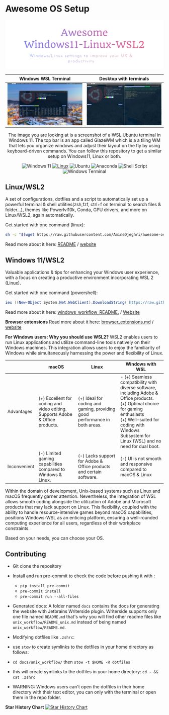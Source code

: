 # Awesome OS Setup
![Logo](images/logo.png)


| Windows WSL Terminal                                     | Desktop with terminals                                        |
|----------------------------------------------------------|---------------------------------------------------------------|
| ![Windows WSL Terminal](images/windows_wsl_terminal.png) | ![Desktop with terminals](images/desktop_with_terminals.jpeg) |


<div style="text-align: center;">The image you are looking at is a screenshot of a WSL Ubuntu terminal in Windows 11. The top bar is an app called GlazeWM which is a a tiling WM that lets you organize windows and adjust their layout on the fly by using keyboard-driven commands.
You can follow this repository to get a similar setup on Windows11, Linux or both.

![Windows 11](https://img.shields.io/badge/Windows%2011-%230079d5.svg?style=for-the-badge&logo=Windows%2011&logoColor=white)
[![Linux](https://img.shields.io/badge/-Linux-grey?style=for-the-badge&logo=linux)](https://www.microsoft.com/en-in/windows)
![Ubuntu](https://img.shields.io/badge/Ubuntu-E95420?style=for-the-badge&logo=ubuntu&logoColor=white)
![Anaconda](https://img.shields.io/badge/Anaconda-%2344A833.svg?style=for-the-badge&logo=anaconda&logoColor=white)
![Shell Script](https://img.shields.io/badge/shell_script-%23121011.svg?style=for-the-badge&logo=gnu-bash&logoColor=white)
![Windows Terminal](https://img.shields.io/badge/Windows%20Terminal-%234D4D4D.svg?style=for-the-badge&logo=windows-terminal&logoColor=white)
</div>

## Linux/WSL2
A set of configurations,
dotfiles and a script to automatically set up a powerful terminal & shell utilities(zsh,fzf, ctrl+f on terminal to search files & folder...),
themes like Powerlvl10k, Conda, GPU drivers, and more on Linux/WSL2, again automatically.

Get started with one command (linux):
```bash
sh -c "$(wget https://raw.githubusercontent.com/AmineDjeghri/awesome-os-setup/main/docs/unix_workflow/setup_linux.sh -O -)"
```
Read more about it here: [README](unix_workflow/README_unix.md) / [website](https://setup.aminedjeghri.com/readme-unix.html)

## Windows 11/WSL2
Valuable applications & tips for enhancing your Windows user experience, with a focus on creating a productive environment incorporating WSL 2 (Linux).

Get started with one command (powershell):

```powershell
iex ((New-Object System.Net.WebClient).DownloadString('https://raw.githubusercontent.com/AmineDjeghri/awesome-os-setup/main/docs/windows_workflow/setup_windows.ps1'))

```

Read more about it here: [windows_workflow_README.](windows_workflow/README_windows.md) / [Website](https://setup.aminedjeghri.com/readme-windows.html)

**Browser extensions**
Read more about it here: [browser_extensions.md](windows_workflow/browser_extensions.md) / [website](https://setup.aminedjeghri.com/browser-extensions.html)

**For Windows users: Why you should use WSL2?**
WSL2 enables users to run Linux applications and utilize command-line tools natively on their Windows machines.
This integration allows users
to enjoy the familiarity of Windows while simultaneously harnessing the power and flexibility of Linux.

|              | macOS                                                                         | Linux                                                                      | Windows with WSL                                                                                                                                                                                                                          |
|--------------|-------------------------------------------------------------------------------|----------------------------------------------------------------------------|-------------------------------------------------------------------------------------------------------------------------------------------------------------------------------------------------------------------------------------------|
| Advantages   | (+) Excellent for coding and video editing. Supports Adobe & Office products. | (+) Ideal for coding and gaming, providing good performance in both areas. | - (+) Seamless compatibility with diverse software, including Adobe & Office products. </br> (+) Optimal choice for gaming enthusiasts </br> (+) Well-suited for coding with Windows Subsystem for Linux (WSL) and no need for dual boot. |
| Inconvenient | (-) Limited gaming capabilities compared to Windows & Linux.                  | (-) Lacks support for Adobe & Office products and certain software.        | (-) UI is not smooth and responsive compared to macOS & Linux                                                                                                                                                                             |


Within the domain of development, Unix-based systems such as Linux and macOS frequently garner attention. Nevertheless, the integration of WSL allows smooth coding alongside the utilization of Adobe and Microsoft products that may lack support on Linux. This flexibility, coupled with the ability to handle resource-intensive games beyond macOS capabilities, positions Windows-WSL as an enticing platform, ensuring a well-rounded computing experience for all users, regardless of their workplace constraints.

Based on your needs, you can choose your OS.

## Contributing
- Git clone the repository
- Install and run pre-commit to check the code before pushing it with :
  - `pip install pre-commit`
  - `pre-commit install`
  - `pre-commit run --all-files`

- Generated docs:
    A folder named `docs` contains the docs for generating the website with Jetbrains Writerside plugin.
    Writerside supports only one file named `README.md`
    that's why you will find other readme files like `unix_workflow/README_unix.md`
    instead of being named `unix_workflow/README.md`.
-  Modifying dotfiles like `.zshrc`:
  - use `stow` to create symlinks to the dotfiles in your home directory as follows:
  - `cd docs/unix_workflow/` then ``stow -t $HOME -R dotfiles ``
  - this will create symlinks to the dotfiles in your home directory: ``cd ~ && cat .zshrc``
  - WARNING: Windows users can't open the dotfiles in their home directory with their text editor, you can only with the terminal or open them in the repo folder.

**Star History Chart**
[![Star History Chart](https://api.star-history.com/svg?repos=aminedjeghri/awesomewindows11&type=Date)](https://star-history.com/#aminedjeghri/awesomewindows11&Date)
